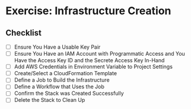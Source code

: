 
# Exercise: Infrastructure Creation

## Checklist

- [ ] Ensure You Have a Usable Key Pair
- [ ] Ensure You Have an IAM Account with Programmatic Access and You Have the Access Key ID and the Secrete Access Key In-Hand
- [ ] Add AWS Credentials in Environment Variable to Project Settings
- [ ] Create/Select a CloudFormation Template
- [ ] Define a Job to Build the Infrastructure
- [ ] Define a Workflow that Uses the Job
- [ ] Confirm the Stack was Created Successfully
- [ ] Delete the Stack to Clean Up
